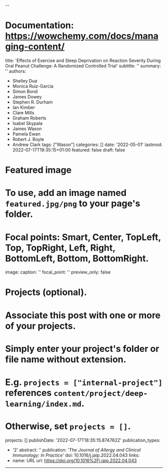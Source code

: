 --
# Documentation: https://wowchemy.com/docs/managing-content/

title: 'Effects of Exercise and Sleep Deprivation on Reaction Severity During Oral
  Peanut Challenge: A Randomized Controlled Trial'
subtitle: ''
summary: ''
authors:
- Shelley Dua
- Monica Ruiz-Garcia
- Simon Bond
- James Dowey
- Stephen R. Durham
- Ian Kimber
- Clare Mills
- Graham Roberts
- Isabel Skypala
- James Wason
- Pamela Ewan
- Robert J. Boyle
- Andrew Clark
tags: ["Wason"]
categories: []
date: '2022-05-01'
lastmod: 2022-07-17T19:35:15+01:00
featured: false
draft: false

# Featured image
# To use, add an image named `featured.jpg/png` to your page's folder.
# Focal points: Smart, Center, TopLeft, Top, TopRight, Left, Right, BottomLeft, Bottom, BottomRight.
image:
  caption: ''
  focal_point: ''
  preview_only: false

# Projects (optional).
#   Associate this post with one or more of your projects.
#   Simply enter your project's folder or file name without extension.
#   E.g. `projects = ["internal-project"]` references `content/project/deep-learning/index.md`.
#   Otherwise, set `projects = []`.
projects: []
publishDate: '2022-07-17T18:35:15.874762Z'
publication_types:
- '2'
abstract: ''
publication: '*The Journal of Allergy and Clinical Immunology: In Practice*'
doi: 10.1016/j.jaip.2022.04.043
links:
- name: URL
  url: https://doi.org/10.1016%2Fj.jaip.2022.04.043
---
